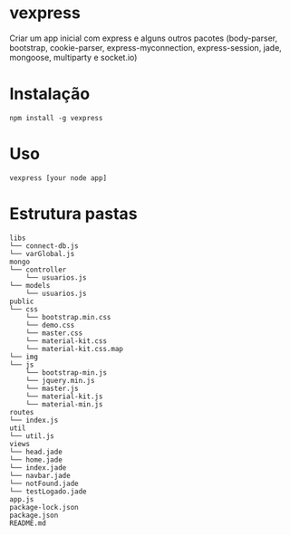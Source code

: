 # vexpress

Criar um app inicial com express e alguns outros pacotes (body-parser, bootstrap, cookie-parser, express-myconnection, express-session, jade, mongoose, multiparty e socket.io)

# Instalação

```
npm install -g vexpress
```

# Uso

```
vexpress [your node app]
```
# Estrutura pastas

```
libs
└── connect-db.js
└── varGlobal.js
mongo
└── controller
	└── usuarios.js
└── models
	└── usuarios.js
public
└── css
	└── bootstrap.min.css
    └── demo.css
    └── master.css
    └── material-kit.css
    └── material-kit.css.map
└── img
└── js
    └── bootstrap-min.js
    └── jquery.min.js
    └── master.js
    └── material-kit.js
    └── material-min.js
routes
└── index.js
util
└── util.js
views
└── head.jade
└── home.jade
└── index.jade
└── navbar.jade
└── notFound.jade
└── testLogado.jade
app.js
package-lock.json
package.json
README.md
```